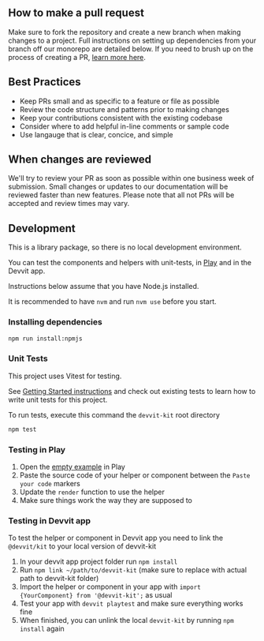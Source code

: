 ## How to make a pull request

Make sure to fork the repository and create a new branch when making changes to a project.
Full instructions on setting up dependencies from your branch off our monorepo are detailed below.
If you need to brush up on the process of creating a PR, [learn more here](https://docs.github.com/en/get-started/exploring-projects-on-github/contributing-to-a-project).

## Best Practices

- Keep PRs small and as specific to a feature or file as possible
- Review the code structure and patterns prior to making changes
- Keep your contributions consistent with the existing codebase
- Consider where to add helpful in-line comments or sample code
- Use langauge that is clear, concice, and simple

## When changes are reviewed

We'll try to review your PR as soon as possible within one business week of submission.
Small changes or updates to our documentation will be reviewed faster than new features.
Please note that all not PRs will be accepted and review times may vary.

## Development

This is a library package, so there is no local development environment.

You can test the components and helpers with unit-tests, in [Play](https://developers.reddit.com/play) and in the Devvit app.

Instructions below assume that you have Node.js installed.

It is recommended to have `nvm` and run `nvm use` before you start.

### Installing dependencies

```bash
npm run install:npmjs
```

### Unit Tests

This project uses Vitest for testing.

See [Getting Started instructions](https://vitest.dev/guide/#writing-tests) and check out existing tests to learn how to write unit tests for this project.

To run tests, execute this command the `devvit-kit` root directory

```bash
npm test
```

### Testing in Play

1. Open the [empty example](https://developers.reddit.com/play#pen/N4IgdghgtgpiBcIQBoQGcBOBjBICWUADgPYYAuABMACIwBudeZAvhQGYbFQUDkAAgBN6jMgHpCAVwBGAGzxYAtBEJ4eAHTAbaDJgDoIAgQGEJaMlwAKxMwBUAnoRgAKYBooVIseLwBy0GDzIbhQYMGBCGN4A+ljEYGQwAB6UALwAfFTB7qFkEhhgFE5Z7hQAPLLEWADWaGnF7qWiFdW1xQCUwcwazB2aYKIAVBQWEGYwFHbEeRQAFjAyjhgUsUIUUvPEAO4UA6IaGoPDowkTU0tzCzBLK+MQUsR047v7YEkk5BRCbBASMpTaIhQIEeGDQeDiCAAjMwgA) in Play
2. Paste the source code of your helper or component between the `Paste your code` markers
3. Update the `render` function to use the helper
4. Make sure things work the way they are supposed to

### Testing in Devvit app

To test the helper or component in Devvit app you need to link the `@devvit/kit` to your local version of devvit-kit

1. In your devvit app project folder run `npm install`
2. Run `npm link ~/path/to/devvit-kit` (make sure to replace with actual path to devvit-kit folder)
3. Import the helper or component in your app with `import {YourComponent} from '@devvit-kit';` as usual
4. Test your app with `devvit playtest` and make sure everything works fine
5. When finished, you can unlink the local `devvit-kit` by running `npm install` again
